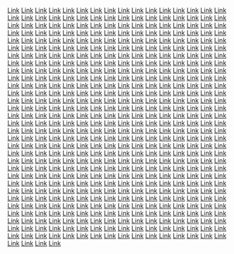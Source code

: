 <a href="https://zenworksmarketingze.weebly.com/">Link</a>
<a href="https://metarigmarketingze.weebly.com/">Link</a>
<a href="https://viralrisemarketingze.weebly.com/">Link</a>
<a href="https://techhillmarketingze.weebly.com/">Link</a>
<a href="https://optimizeistmarketingze.weebly.com/">Link</a>
<a href="https://searchsolutionsmarketingse.weebly.com/">Link</a>
<a href="https://techcorpmarketingze.weebly.com/">Link</a>
<a href="https://meshstormmarketingze.weebly.com/">Link</a>
<a href="https://ppcspecialsmarketingze.weebly.com/">Link</a>
<a href="https://analyticsscoutmarketingze.weebly.com/">Link</a>
<a href="https://bitbasemarketingze.weebly.com/">Link</a>
<a href="https://revenuedeckmarketingze.weebly.com/">Link</a>
<a href="https://chipsagamarketingez.weebly.com/">Link</a>
<a href="https://communicationslymarketingze.weebly.com/">Link</a>
<a href="https://rigservicesmarketingse.weebly.com/">Link</a>
<a href="https://prboostmarketingze.weebly.com/">Link</a>
<a href="https://optimizesedmarketingze.weebly.com/">Link</a>
<a href="https://adsscanmarketingze.weebly.com/">Link</a>
<a href="https://waresviewmarketingze.weebly.com/">Link</a>
<a href="https://chipistmarketingzs.weebly.com/">Link</a>
<a href="https://communicationsstormmarketingze.weebly.com/">Link</a>
<a href="https://communicationsblogmarketingse.weebly.com/">Link</a>
<a href="https://campaignbandmarketingzs.weebly.com/">Link</a>
<a href="https://technofedmarketingze.weebly.com/">Link</a>
<a href="https://semsidemarketingze.weebly.com/">Link</a>
<a href="https://scalevaluesmarketingze.weebly.com/">Link</a>
<a href="https://netprojectmarketingze.weebly.com/">Link</a>
<a href="https://labsatlasmarketingwebx.weebly.com/">Link</a>
<a href="https://microriedmarketingwebx.weebly.com/">Link</a>
<a href="https://technologymostmarketingwebx.weebly.com/">Link</a>
<a href="https://viralcharmmarketingwebx.weebly.com/">Link</a>
<a href="https://labsblogmarketingwebx.weebly.com/">Link</a>
<a href="https://promotegroupmarketingwebx.weebly.com/">Link</a>
<a href="https://brandingitemsmarketingwebx.weebly.com/">Link</a>
<a href="https://promotehubmarketingwebx.weebly.com/">Link</a>
<a href="https://b2bensmarketingwebx.weebly.com/">Link</a>
<a href="https://marketingwebxboostmarketingwebx.weebly.com/">Link</a>
<a href="https://brandplusmarketingwebx.weebly.com/">Link</a>
<a href="https://microconceptmarketingwebx.weebly.com/">Link</a>
<a href="https://cyberalmarketingwebx.weebly.com/">Link</a>
<a href="https://mediastockmarketingwebx.weebly.com/">Link</a>
<a href="https://optimizealmarketingwebx.weebly.com/">Link</a>
<a href="https://gearfocusmarketingwebx.weebly.com/">Link</a>
<a href="https://byteindustrymarketingwebx.weebly.com/">Link</a>
<a href="https://boxestagsmarketingwebx.weebly.com/">Link</a>
<a href="https://dataclickmarketingwebx.weebly.com/">Link</a>
<a href="https://ppccompanymarketingwebx.weebly.com/">Link</a>
<a href="https://waresbandmarketingwebx.weebly.com/">Link</a>
<a href="https://microoptionmarketingwebx.weebly.com/">Link</a>
<a href="https://interactiveproductmarketingwebx.weebly.com/">Link</a>
<a href="https://droidcastmarketingwebx.weebly.com/">Link</a>
<a href="https://boxvillagemarketingwebx.weebly.com/">Link</a>
<a href="https://searchfocusmarketingwebx.weebly.com/">Link</a>
<a href="https://adshivemarketingwebx.weebly.com/">Link</a>
<a href="https://activeboostmarketingwebx.weebly.com/">Link</a>
<a href="https://bitsportmarketingwebx.weebly.com/">Link</a>
<a href="https://botoptionmarketingwebx.weebly.com/">Link</a>
<a href="https://strategycrewmarketingwebx.weebly.com/">Link</a>
<a href="https://softshackmarketingwebx.weebly.com/">Link</a>
<a href="https://marketingwebxatlasmarketingwebx.weebly.com/">Link</a>
<a href="https://enadvertisemarketingwebx.weebly.com/">Link</a>
<a href="https://analyticscapsulemarketingwebx.weebly.com/">Link</a>
<a href="https://rigretailsmarketingwebx.weebly.com/">Link</a>
<a href="https://seoscoutmarketingwebx.weebly.com/">Link</a>
<a href="https://technonowmarketingwebx.weebly.com/">Link</a>
<a href="https://riggraphmarketingwebx.weebly.com/">Link</a>
<a href="https://interactiveyardmarketingwebx.weebly.com/">Link</a>
<a href="https://targetsafermarketingwebx.weebly.com/">Link</a>
<a href="https://rigitemsmarketingwebx.weebly.com/">Link</a>
<a href="https://droidconnectionmarketingwebx.weebly.com/">Link</a>
<a href="https://marketingwebxtypemarketingwebx.weebly.com/">Link</a>
<a href="https://enginebarnmarketingwebx.weebly.com/">Link</a>
<a href="https://nibbleshipmarketingwebx.weebly.com/">Link</a>
<a href="https://b2bcaremarketingwebx.weebly.com/">Link</a>
<a href="https://revenueoptionmarketingwebx.weebly.com/">Link</a>
<a href="https://cryptfitmarketingwebx.weebly.com/">Link</a>
<a href="https://strategyplaymarketingwebx.weebly.com/">Link</a>
<a href="https://worksyardmarketingwebx.weebly.com/">Link</a>
<a href="https://marketingwebxrisemarketingwebx.weebly.com/">Link</a>
<a href="https://promotelabmarketingwebx.weebly.com/">Link</a>
<a href="https://droidlymarketingwebx.weebly.com/">Link</a>
<a href="https://digitalprimemarketingwebx.weebly.com/">Link</a>
<a href="https://codebandmarketingwebx.weebly.com/">Link</a>
<a href="https://gobotmarketingwebx.weebly.com/">Link</a>
<a href="https://digitalpostmarketingwebx.weebly.com/">Link</a>
<a href="https://boxesensmarketingwebx.weebly.com/">Link</a>
<a href="https://campaigndockmarketingwebx.weebly.com/">Link</a>
<a href="https://affiliatemarkmarketingwebx.weebly.com/">Link</a>
<a href="https://warezblogmarketingwebx.weebly.com/">Link</a>
<a href="https://realvirtualmarketingwebx.weebly.com/">Link</a>
<a href="https://technologyproductmarketingwebx.weebly.com/">Link</a>
<a href="https://engrowthmarketingwebx.weebly.com/">Link</a>
<a href="https://wizcaremarketingwebx.weebly.com/">Link</a>
<a href="https://boxfactorymarketingwebx.weebly.com/">Link</a>
<a href="https://gobrandingmarketingwebx.weebly.com/">Link</a>
<a href="https://warezproductsmarketingwebx.weebly.com/">Link</a>
<a href="https://virtualenginemarketingwebx.weebly.com/">Link</a>
<a href="https://virtualspotmarketingwebx.weebly.com/">Link</a>
<a href="https://pixelproductsmarketingwebx.weebly.com/">Link</a>
<a href="https://audiencestreetmarketingwebx.weebly.com/">Link</a>
<a href="https://netfuelmarketingwebx.weebly.com/">Link</a>
<a href="https://coresearchmarketingwebx.weebly.com/">Link</a>
<a href="https://revenuelogicmarketingwebx.weebly.com/">Link</a>
<a href="https://brandisemarketingwebx.weebly.com/">Link</a>
<a href="https://adsicianmarketingwebx.weebly.com/">Link</a>
<a href="https://wareenginemarketingwebx.weebly.com/">Link</a>
<a href="https://bytescastmarketingwebx.weebly.com/">Link</a>
<a href="https://byteloopmarketingwebx.weebly.com/">Link</a>
<a href="https://cybersprintmarketingwebx.weebly.com/">Link</a>
<a href="https://targetmodemarketingwebx.weebly.com/">Link</a>
<a href="https://techvibemarketingwebx.weebly.com/">Link</a>
<a href="https://worksrisemarketingwebx.weebly.com/">Link</a>
<a href="https://droidskillmarketingwebx.weebly.com/">Link</a>
<a href="https://boxesdashmarketingwebx.weebly.com/">Link</a>
<a href="https://workssyncmarketingwebx.weebly.com/">Link</a>
<a href="https://seopalacemarketingwebx.weebly.com/">Link</a>
<a href="https://marketingwebxkitmarketingwebx.weebly.com/">Link</a>
<a href="https://affiliatespanmarketingwebx.weebly.com/">Link</a>
<a href="https://enginescoutmarketingwebx.weebly.com/">Link</a>
<a href="https://communicationsconceptmarketingwebx.weebly.com/">Link</a>
<a href="https://marketsignalmarketingwebx.weebly.com/">Link</a>
<a href="https://droideablemarketingwebx.weebly.com/">Link</a>
<a href="https://mediasparkmarketingwebx.weebly.com/">Link</a>
<a href="https://searchproductmarketingwebx.weebly.com/">Link</a>
<a href="https://expertsfactorymarketingwebx.weebly.com/">Link</a>
<a href="https://vectoricamarketingwebx.weebly.com/">Link</a>
<a href="https://scaleoffermarketingwebx.weebly.com/">Link</a>
<a href="https://rigisemarketingwebx.weebly.com/">Link</a>
<a href="https://nanostreetmarketingwebx.weebly.com/">Link</a>
<a href="https://bitfeedmarketingwebx.weebly.com/">Link</a>
<a href="https://bitsafermarketingweby.weebly.com/">Link</a>
<a href="https://campaignhubmarketingwebx.weebly.com/">Link</a>
<a href="https://droidwaymarketingweby.weebly.com/">Link</a>
<a href="https://advertisingsafermarketingwebx.weebly.com/">Link</a>
<a href="https://warezdockmarketingwebweb.weebly.com/">Link</a>
<a href="https://ppcbaymarketingweby.weebly.com/">Link</a>
<a href="https://cyberatesmarketingwebx.weebly.com/">Link</a>
<a href="https://searchoptionmarketingwebx.weebly.com/">Link</a>
<a href="https://droidvergemarketingweby.weebly.com/">Link</a>
<a href="https://growthspanmarketingweby.weebly.com/">Link</a>
<a href="https://boxeslevelmarketingweby.weebly.com/">Link</a>
<a href="https://bitcasemarketingweby.weebly.com/">Link</a>
<a href="https://rigisemarketingweby.weebly.com/">Link</a>
<a href="https://seolayermarketingwebx.weebly.com/">Link</a>
<a href="https://boxesviewmarketingwebx.weebly.com/">Link</a>
<a href="https://activewaresmarketingwebx.weebly.com/">Link</a>
<a href="https://interactivesagamarketingweby.weebly.com/">Link</a>
<a href="https://advertisingworkmarketingweby.weebly.com/">Link</a>
<a href="https://vectornowmarketingwebx.weebly.com/">Link</a>
<a href="https://technologiesmostmarketingwebx.weebly.com/">Link</a>
<a href="https://digitalatesmarketingweby.weebly.com/">Link</a>
<a href="https://virtualstudiomarketingweby.weebly.com/">Link</a>
<a href="https://advertiselogicmarketingweby.weebly.com/">Link</a>
<a href="https://advertisingtrademarketingweby.weebly.com/">Link</a>
<a href="https://advertisingvaluemarketingweby.weebly.com/">Link</a>
<a href="https://publiccentremarketingweby.weebly.com/">Link</a>
<a href="https://brandsprintmarketingweby.weebly.com/">Link</a>
<a href="https://cyberpassmarketingweby.weebly.com/">Link</a>
<a href="https://microtypemarketingweby.weebly.com/">Link</a>
<a href="https://wizmakermarketingweby.weebly.com/">Link</a>
<a href="https://growthstripemarketingweby.weebly.com/">Link</a>
<a href="https://interactivehousemarketingweby.weebly.com/">Link</a>
<a href="https://softlymarketingweby.weebly.com/">Link</a>
<a href="https://affiliatedockmarketingweby.weebly.com/">Link</a>
<a href="https://droidstockmarketingweby.weebly.com/">Link</a>
<a href="https://waresoffermarketingweby.weebly.com/">Link</a>
<a href="https://gostrategymarketingweby.weebly.com/">Link</a>
<a href="https://rackconceptmarketingweby.weebly.com/">Link</a>
<a href="https://targetspanmarketingweby.weebly.com/">Link</a>
<a href="https://wizmakermarketingweby.weebly.com/">Link</a>
<a href="https://ppccorpmarketingweby.weebly.com/">Link</a>
<a href="https://enginesyncmarketingweby.weebly.com/">Link</a>
<a href="https://softlymarketingweby.weebly.com/">Link</a>
<a href="https://zencryptmarketingweby.weebly.com/">Link</a>
<a href="https://semgraphmarketingweby.weebly.com/">Link</a>
<a href="https://virallightmarketingweby.weebly.com/">Link</a>
<a href="https://meshplaymarketingweby.weebly.com/">Link</a>
<a href="https://advertisingbarnmarketingweby.weebly.com/">Link</a>
<a href="https://virtualentmarketingweby.weebly.com/">Link</a>
<a href="https://waresgridmarketingweby.weebly.com/">Link</a>
<a href="https://zenmarketmarketingweby.weebly.com/">Link</a>
<a href="https://targetclubmarketingweby.weebly.com/">Link</a>
<a href="https://promotesidemarketingweby.weebly.com/">Link</a>
<a href="https://pixelpalacemarketingweby.weebly.com/">Link</a>
<a href="https://prtrademarketingweby.weebly.com/">Link</a>
<a href="https://nanophermarketingweby.weebly.com/">Link</a>
<a href="https://revenuevaluesmarketingweby.weebly.com/">Link</a>
<a href="https://brandingscoutmarketingweby.weebly.com/">Link</a>
<a href="https://datalightmarketingweby.weebly.com/">Link</a>
<a href="https://bytesviewmarketingweby.weebly.com/">Link</a>
<a href="https://coreadsmarketingweby.weebly.com/">Link</a>
<a href="https://makeanalyticsmarketingweby.weebly.com/">Link</a>
<a href="https://expertsdashmarketingweby.weebly.com/">Link</a>
<a href="https://warezgroupmarketingweby.weebly.com/">Link</a>
<a href="https://technopassmarketingweby.weebly.com/">Link</a>
<a href="https://warezvibemarketingweby.weebly.com/">Link</a>
<a href="https://botspecialsmarketingweby.weebly.com/">Link</a>
<a href="https://retailcharmmarketingweby.weebly.com/">Link</a>
<a href="https://digitalpalacemarketingweby.weebly.com/">Link</a>
<a href="https://promotedockmarketingweby.weebly.com/">Link</a>
<a href="https://nanosignalmarketingweby.weebly.com/">Link</a>
<a href="https://rackhousemarketingweby.weebly.com/">Link</a>
<a href="https://vectorcapsulemarketingweby.weebly.com/">Link</a>
<a href="https://droidideasmarketingweby.weebly.com/">Link</a>
<a href="https://semenginemarketingweby.weebly.com/">Link</a>
<a href="https://marketingwebyproductsmarketingweby.weebly.com/">Link</a>
<a href="https://advertisinghutmarketingweby.weebly.com/">Link</a>
<a href="https://promotehubmarketingweby.weebly.com/">Link</a>
<a href="https://ppccompanymarketingweby.weebly.com/">Link</a>
<a href="https://optimizealmarketingweby.weebly.com/">Link</a>
<a href="https://microoptionmarketingweby.weebly.com/">Link</a>
<a href="https://interactiveproductmarketingweby.weebly.com/">Link</a>
<a href="https://microconceptmarketingweby.weebly.com/">Link</a>
<a href="https://b2bgrammarketingweby.weebly.com/">Link</a>
<a href="https://ppcsafermarketingweby.weebly.com/">Link</a>
<a href="https://boxvillagemarketingweby.weebly.com/">Link</a>
<a href="https://microriedmarketingweby.weebly.com/">Link</a>
<a href="https://optimizealmarketingweby.weebly.com/">Link</a>
<a href="https://viralcharmmarketingweby.weebly.com/">Link</a>
<a href="https://brandplusmarketingweby.weebly.com/">Link</a>
<a href="https://promotegroupmarketingweby.weebly.com/">Link</a>
<a href="https://b2bgrammarketingweby.weebly.com/">Link</a>
<a href="https://cyberalmarketingweby.weebly.com/">Link</a>
<a href="https://searchfocusmarketingweby.weebly.com/">Link</a>
<a href="https://b2bensmarketingweby.weebly.com/">Link</a>
<a href="https://adshivemarketingweby.weebly.com/">Link</a>
<a href="https://activeboostmarketingweby.weebly.com/">Link</a>
<a href="https://technologiesermarketingweby.weebly.com/">Link</a>
<a href="https://botoptionmarketingweby.weebly.com/">Link</a>
<a href="https://bitspacemarketingweby.weebly.com/">Link</a>
<a href="https://dataclickmarketingweby.weebly.com/">Link</a>
<a href="https://mediastockmarketingweby.weebly.com/">Link</a>
<a href="https://technologymostmarketingweby.weebly.com/">Link</a>
<a href="https://gearfocusmarketingweby.weebly.com/">Link</a>
<a href="https://labsblogmarketingweby.weebly.com/">Link</a>
<a href="https://bitsportmarketingweby.weebly.com/">Link</a>
<a href="https://boxestagsmarketingweby.weebly.com/">Link</a>
<a href="https://rigclubmarketingweby.weebly.com/">Link</a>
<a href="https://searchhillmarketingweby.weebly.com/">Link</a>
<a href="https://communicationsscopemarketingweby.weebly.com/">Link</a>
<a href="https://bitprojectmarketingweby.weebly.com/">Link</a>
<a href="https://byteplaymarketingweby.weebly.com/">Link</a>
<a href="https://worksworkmarketingweby.weebly.com/">Link</a>
<a href="https://advertisingfuturemarketingweby.weebly.com/">Link</a>
<a href="https://bottypemarketingweby.weebly.com/">Link</a>
<a href="https://informaticswaymarketingweby.weebly.com/">Link</a>
<a href="https://prideasmarketingweby.weebly.com/">Link</a>
<a href="https://strategyworkshopmarketingweby.weebly.com/">Link</a>
<a href="https://codefitmarketingweby.weebly.com/">Link</a>
<a href="https://waresfeedmarketingweby.weebly.com/">Link</a>
<a href="https://truedatamarketingweby.weebly.com/">Link</a>
<a href="https://enaffiliatemarketingweby.weebly.com/">Link</a>
<a href="https://wareshutmarketingweby.weebly.com/">Link</a>
<a href="https://campaignifymarketingweby.weebly.com/">Link</a>
<a href="https://rigsignalmarketingweby.weebly.com/">Link</a>
<a href="https://microbaymarketingweby.weebly.com/">Link</a>
<a href="https://microservicesmarketingweby.weebly.com/">Link</a>
<a href="https://bottomlinekitmarketingweby.weebly.com/">Link</a>
<a href="https://publicpressmarketingweby.weebly.com/">Link</a>
<a href="https://prbandmarketingweby.weebly.com/">Link</a>
<a href="https://pixelgrammarketingweby.weebly.com/">Link</a>
<a href="https://searchhillmarketingweby.weebly.com/">Link</a>
<a href="https://chipsolutionsmarketingweby.weebly.com/">Link</a>
<a href="https://softconceptmarketingweby.weebly.com/">Link</a>
<a href="https://boxstreetmarketingweby.weebly.com/">Link</a>
<a href="https://boostfitmarketingweby.weebly.com/">Link</a>
<a href="https://advertisingvaluesmarketingweby.weebly.com/">Link</a>
<a href="https://growthservicesmarketingweby.weebly.com/">Link</a>
<a href="https://semstoremarketingweby.weebly.com/">Link</a>
<a href="https://wizstormmarketingweby.weebly.com/">Link</a>
<a href="https://technologieslevelmarketingweby.weebly.com/">Link</a>
<a href="https://bitskillmarketingweby.weebly.com/">Link</a>
<a href="https://bytesvibemarketingweby.weebly.com/">Link</a>
<a href="https://bitshutmarketingweby.weebly.com/">Link</a>
<a href="https://expertslermarketingweby.weebly.com/">Link</a>
<a href="https://publiccentermarketingweby.weebly.com/">Link</a>
<a href="https://gomicromarketingweby.weebly.com/">Link</a>
<a href="https://waresolutionsmarketingweby.weebly.com/">Link</a>
<a href="https://informaticsstockmarketingweby.weebly.com/">Link</a>
<a href="https://vectorprimemarketingweby.weebly.com/">Link</a>
<a href="https://bottomlineoptionmarketingweby.weebly.com/">Link</a>
<a href="https://meshconceptmarketingweby.weebly.com/">Link</a>
<a href="https://wareartmarketingweby.weebly.com/">Link</a>
<a href="https://semconceptmarketingweby.weebly.com/">Link</a>
<a href="https://technologydropmarketingweby.weebly.com/">Link</a>
<a href="https://techpostmarketingweby.weebly.com/">Link</a>
<a href="https://prstripemarketingweby.weebly.com/">Link</a>
<a href="https://revenuescapemarketingweby.weebly.com/">Link</a>
<a href="https://revenuestoremarketingweby.weebly.com/">Link</a>
<a href="https://digitalcorpmarketingweby.weebly.com/">Link</a>
<a href="https://solidadmarketingweby.weebly.com/">Link</a>
<a href="https://netindustrymarketingweby.weebly.com/">Link</a>
<a href="https://interactiveworkshopmarketingweby.weebly.com/">Link</a>
<a href="https://rigcharmmarketingweby.weebly.com/">Link</a>
<a href="https://wareznessmarketingweby.weebly.com/">Link</a>
<a href="https://byteblogmarketingweby.weebly.com/">Link</a>
<a href="https://adsclickmarketingweby.weebly.com/">Link</a>
<a href="https://datatiltmarketingweby.weebly.com/">Link</a>
<a href="https://gearscalemarketingweby.weebly.com/">Link</a>
<a href="https://prfactorymarketingweby.weebly.com/">Link</a>
<a href="https://cyberfulmarketingweby.weebly.com/">Link</a>
<a href="https://virallogicmarketingweby.weebly.com/">Link</a>
<a href="https://brandartmarketingweby.weebly.com/">Link</a>
<a href="https://cyberizemarketingweby.weebly.com/">Link</a>
<a href="https://marketingwebyplaymarketingweby.weebly.com/">Link</a>
<a href="https://enanalyticsmarketingweby.weebly.com/">Link</a>
<a href="https://searchideasmarketingweby.weebly.com/">Link</a>
<a href="https://corerevenuemarketingweby.weebly.com/">Link</a>
<a href="https://rackfulmarketingweby.weebly.com/">Link</a>
<a href="https://searchenginemarketingweby.weebly.com/">Link</a>
<a href="https://strategyloadmarketingweby.weebly.com/">Link</a>
<a href="https://botflowmarketingweby.weebly.com/">Link</a>
<a href="https://chipstockmarketingweby.weebly.com/">Link</a>
<a href="https://meshproductmarketingweby.weebly.com/">Link</a>
<a href="https://boostpalacemarketingweby.weebly.com/">Link</a>
<a href="https://relationsfocusmarketingweby.weebly.com/">Link</a>
<a href="https://marketingwebyitymarketingweby.weebly.com/">Link</a>
<a href="https://nanonowmarketingweby.weebly.com/">Link</a>
<a href="https://marketbasemarketingweby.weebly.com/">Link</a>
<a href="https://virtualcapsulemarketingweby.weebly.com/">Link</a>
<a href="https://nanoworksmarketingweby.weebly.com/">Link</a>
<a href="https://adsfermarketingweby.weebly.com/">Link</a>
<a href="https://wizvibemarketingweby.weebly.com/">Link</a>
<a href="https://prdeckmarketingweby.weebly.com/">Link</a>
<a href="https://pixelcapsulemarketingweby.weebly.com/">Link</a>
<a href="https://adsstormmarketingweby.weebly.com/">Link</a>
<a href="https://rackgridmarketingweby.weebly.com/">Link</a>
<a href="https://pixelsnapmarketingweby.weebly.com/">Link</a>
<a href="https://expertsscopemarketingweby.weebly.com/">Link</a>
<a href="https://microclickmarketingweby.weebly.com/">Link</a>
<a href="https://technologieseablemarketingweby.weebly.com/">Link</a>
<a href="https://activeadvertisingmarketingweby.weebly.com/">Link</a>
<a href="https://techcasemarketingweby.weebly.com/">Link</a>
<a href="https://chipplaymarketingweby.weebly.com/">Link</a>
<a href="https://truenibblemarketingweby.weebly.com/">Link</a>
<a href="https://netkitmarketingweby.weebly.com/">Link</a>
<a href="https://gearcrewmarketingweby.weebly.com/">Link</a>
<a href="https://droidblendmarketingweby.weebly.com/">Link</a>
<a href="https://workssensemarketingweby.weebly.com/">Link</a>
<a href="https://affiliatesnapmarketingweby.weebly.com/">Link</a>
<a href="https://clearrackmarketingweby.weebly.com/">Link</a>
<a href="https://bitsismmarketingweby.weebly.com/">Link</a>
<a href="https://cryptcrewmarketingweby.weebly.com/">Link</a>
<a href="https://b2bdeckmarketingweby.weebly.com/">Link</a>
<a href="https://promotelymarketingweby.weebly.com/">Link</a>
<a href="https://gearsyncmarketingweby.weebly.com/">Link</a>
<a href="https://informaticsscoutmarketingweby.weebly.com/">Link</a>
<a href="https://brandingmethodmarketingweby.weebly.com/">Link</a>
<a href="https://technologiesbandmarketingweby.weebly.com/">Link</a>
<a href="https://brandstudiomarketingweby.weebly.com/">Link</a>
<a href="https://boostspanmarketingweby.weebly.com/">Link</a>
<a href="https://expertsscopemarketingweby.weebly.com/">Link</a>
<a href="https://analyticsgridmarketingweby.weebly.com/">Link</a>
<a href="https://prpropertiesmarketingweby.weebly.com/">Link</a>
<a href="https://communicationstrademarketingweby.weebly.com/">Link</a>
<a href="https://microstartmarketingweby.weebly.com/">Link</a>
<a href="https://botindustrymarketingweby.weebly.com/">Link</a>
<a href="https://bottomlinestormmarketingweby.weebly.com/">Link</a>
<a href="https://microtrademarketingweby.weebly.com/">Link</a>
<a href="https://microsidemarketingweby.weebly.com/">Link</a>
<a href="https://expertsdeckmarketingweby.weebly.com/">Link</a>
<a href="https://cobytesmarketingweby.weebly.com/">Link</a>
<a href="https://relationssnapmarketingweby.weebly.com/">Link</a>
<a href="https://advertisebasemarketingweby.weebly.com/">Link</a>
<a href="https://bytestockmarketingweby.weebly.com/">Link</a>
<a href="https://scalefedmarketingweby.weebly.com/">Link</a>
<a href="https://droidlevelmarketingweby.weebly.com/">Link</a>
<a href="https://bytesyardmarketingweby.weebly.com/">Link</a>
<a href="https://mediagroupmarketingweby.weebly.com/">Link</a>
<a href="https://softyardmarketingweby.weebly.com/">Link</a>
<a href="https://cyberstudiomarketingweby.weebly.com/">Link</a>
<a href="https://advertisebasemarketingweby.weebly.com/">Link</a>
<a href="https://makedigitalmarketingweby.weebly.com/">Link</a>
<a href="https://warespalacemarketingweby.weebly.com/">Link</a>
<a href="https://cyberfactorymarketingweby.weebly.com/">Link</a>
<a href="https://revenuespotmarketingweby.weebly.com/">Link</a>
<a href="https://growthstartmarketingweby.weebly.com/">Link</a>
<a href="https://bitshivemarketingweby.weebly.com/">Link</a>
<a href="https://adcentermarketingweby.weebly.com/">Link</a>
<a href="https://rigcapsulemarketingweby.weebly.com/">Link</a>
<a href="https://prnowmarketingweby.weebly.com/">Link</a>
<a href="https://interactivelayermarketingweby.weebly.com/">Link</a>
<a href="https://advibemarketingweby.weebly.com/">Link</a>
<a href="https://warezstockmarketingweby.weebly.com/">Link</a>
<a href="https://waresidemarketingweby.weebly.com/">Link</a>
<a href="https://technoensmarketingweby.weebly.com/">Link</a>
<a href="https://bottomlinegearmarketingweby.weebly.com/">Link</a>
<a href="https://publiclayermarketingweby.weebly.com/">Link</a>
<a href="https://vectorsafermarketingweby.weebly.com/">Link</a>
<a href="https://viralspecialsmarketingwebz.weebly.com/">Link</a>
<a href="https://byteplusmarketingwebz.weebly.com/">Link</a>
<a href="https://audiencespacemarketingweby.weebly.com/">Link</a>
<a href="https://adscopemarketingweby.weebly.com/">Link</a>
<a href="https://boxcasemarketingweby.weebly.com/">Link</a>
<a href="https://worksboostmarketingweby.weebly.com/">Link</a>
<a href="https://publiclayermarketingweby.weebly.com/">Link</a>
<a href="https://vectorsafermarketingweby.weebly.com/">Link</a>
<a href="https://chipitymarketingwebz.weebly.com/">Link</a>
<a href="https://seogurumarketingwebz.weebly.com/">Link</a>
<a href="https://wizportmarketingweby.weebly.com/">Link</a>
<a href="https://campaignblogmarketingweby.weebly.com/">Link</a>
<a href="https://mediaistmarketingweby.weebly.com/">Link</a>
<a href="https://activebrandmarketingweby.weebly.com/">Link</a>
<a href="https://labspushmarketingweby.weebly.com/">Link</a>
<a href="https://marketlevelmarketingweby.weebly.com/">Link</a>
<a href="https://droiditemsmarketingweby.weebly.com/">Link</a>
<a href="https://warezcompanymarketingweby.weebly.com/">Link</a>
<a href="https://bitlermarketingweby.weebly.com/">Link</a>
<a href="https://nanoprimemarketingweby.weebly.com/">Link</a>
<a href="https://b2bcasemarketingweby.weebly.com/">Link</a>
<a href="https://makeboostmarketingweby.weebly.com/">Link</a>
<a href="https://racknessmarketingweby.weebly.com/">Link</a>
<a href="https://bytesscalemarketingweby.weebly.com/">Link</a>
<a href="https://revenuecompanymarketingweby.weebly.com/">Link</a>
<a href="https://nanoclubmarketingweby.weebly.com/">Link</a>
<a href="https://waresvaluesmarketingweby.weebly.com/">Link</a>
<a href="https://informaticsicmarketingweby.weebly.com/">Link</a>
<a href="https://semcompanymarketingweby.weebly.com/">Link</a>
<a href="https://technologieshubmarketingweby.weebly.com/">Link</a>
<a href="https://adloopmarketingweby.weebly.com/">Link</a>
<a href="https://virtualfitmarketingweby.weebly.com/">Link</a>
<a href="https://softcharmmarketingweby.weebly.com/">Link</a>
<a href="https://bottomlineviewmarketingweby.weebly.com/">Link</a>
<a href="https://meshaidmarketingweby.weebly.com/">Link</a>
<a href="https://affiliatestreetmarketingweby.weebly.com/">Link</a>
<a href="https://boxesloopmarketingweby.weebly.com/">Link</a>
<a href="https://retailsprintmarketingweby.weebly.com/">Link</a>
<a href="https://adloopmarketingwebz.weebly.com/">Link</a>
<a href="https://meshvaluemarketingweby.weebly.com/">Link</a>
<a href="https://ppcishmarketingweby.weebly.com/">Link</a>
<a href="https://mediaworkmarketingweby.weebly.com/">Link</a>
<a href="https://waresitymarketingweby.weebly.com/">Link</a>
<a href="https://upwarezmarketingweby.weebly.com/">Link</a>
<a href="https://analyticsboostmarketingweby.weebly.com/">Link</a>
<a href="https://rigshiftmarketingweby.weebly.com/">Link</a>
<a href="https://enginegraphmarketingweby.weebly.com/">Link</a>
<a href="https://marketingwebymarketingweby.weebly.com/">Link</a>
<a href="https://techmodemarketingweby.weebly.com/">Link</a>
<a href="https://brandvergemarketingweby.weebly.com/">Link</a>
<a href="https://targetprojectmarketingweby.weebly.com/">Link</a>
<a href="https://virtualcaremarketingweby.weebly.com/">Link</a>
<a href="https://wizstripemarketingweby.weebly.com/">Link</a>
<a href="https://gearprojectmarketingweby.weebly.com/">Link</a>
<a href="https://chipcompanymarketingweby.weebly.com/">Link</a>
<a href="https://retailpushmarketingweby.weebly.com/">Link</a>
<a href="https://brandsignalmarketingweby.weebly.com/">Link</a>
<a href="https://retailloadmarketingweby.weebly.com/">Link</a>
<a href="https://labsicmarketingweby.weebly.com/">Link</a>
<a href="https://advertisingmethodmarketingweby.weebly.com/">Link</a>
<a href="https://boostplusmarketingweby.weebly.com/">Link</a>
<a href="https://chipbarnmarketingweby.weebly.com/">Link</a>
<a href="https://technocasemarketingweby.weebly.com/">Link</a>
<a href="https://labssignalmarketingweby.weebly.com/">Link</a>
<a href="https://searchstormmarketingweby.weebly.com/">Link</a>
<a href="https://mediaindustrymarketingweby.weebly.com/">Link</a>
<a href="https://optimizekitmarketingweby.weebly.com/">Link</a>
<a href="https://informaticsartmarketingweby.weebly.com/">Link</a>
<a href="https://virtualianmarketingweby.weebly.com/">Link</a>
<a href="https://retailidmarketingweby.weebly.com/">Link</a>
<a href="https://audienceprojectmarketingweby.weebly.com/">Link</a>
<a href="https://adsservicesmarketingweby.weebly.com/">Link</a>
<a href="https://relationstrademarketingweby.weebly.com/">Link</a>
<a href="https://vectorhousemarketingweby.weebly.com/">Link</a>
<a href="https://retailplusmarketingweby.weebly.com/">Link</a>
<a href="https://wareztiltmarketingweby.weebly.com/">Link</a>
<a href="https://wizlightmarketingweby.weebly.com/">Link</a>
<a href="https://audienceservicesmarketingweby.weebly.com/">Link</a>
<a href="https://netfulmarketingweby.weebly.com/">Link</a>
<a href="https://bytedockmarketingweby.weebly.com/">Link</a>
<a href="https://semcentremarketingweby.weebly.com/">Link</a>
<a href="https://bytesworkshopmarketingweby.weebly.com/">Link</a>
<a href="https://adcorpmarketingweby.weebly.com/">Link</a>
<a href="https://digitalenginemarketingweby.weebly.com/">Link</a>
<a href="https://bytevaluesmarketingweby.weebly.com/">Link</a>
<a href="https://revenueretailsmarketingweby.weebly.com/">Link</a>
<a href="https://technoplaymarketingweby.weebly.com/">Link</a>
<a href="https://virtualdesignmarketingweby.weebly.com/">Link</a>
<a href="https://seoproinsightsblog.weebly.com/">Link</a>
<a href="https://rankmastersblog.weebly.com/">Link</a>
<a href="https://backlinkwizardblog.weebly.com/">Link</a>
<a href="https://optimizechampblogg.weebly.com/">Link</a>
<a href="https://serpgurutipsblog.weebly.com/">Link</a>
<a href="https://linkbuildstrategiesblog.weebly.com/">Link</a>
<a href="https://metamagichacksblog.weebly.com/">Link</a>
<a href="https://keywordkingdomblog.weebly.com/">Link</a>
<a href="https://contentcraftersseoblog.weebly.com/">Link</a>
<a href="https://analyticsgeniusblog.weebly.com/">Link</a>
<a href="https://seoproinsightsweb.weebly.com/">Link</a>
<a href="https://rankmastersweb.weebly.com/">Link</a>
<a href="https://backlinkwizardweb.weebly.com/">Link</a>
<a href="https://optimizechampweb.weebly.com/">Link</a>
<a href="https://serpgurutipsweb.weebly.com/">Link</a>
<a href="https://linkbuildstrategiesweb.weebly.com/">Link</a>
<a href="https://metamagichacksweb.weebly.com/">Link</a>
<a href="https://keywordkingdomweb.weebly.com/">Link</a>
<a href="https://contentcraftersseoweb.weebly.com/">Link</a>
<a href="https://analyticsgeniusweb.weebly.com/">Link</a>
<a href="https://searchninjahubwebs.weebly.com/">Link</a>
<a href="https://seocodecrunchblog.weebly.com/">Link</a>
<a href="https://crawlcleverlyblog.weebly.com/">Link</a>
